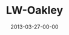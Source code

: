 ---
layout: message
category: message
series: "Last Wednesday"
title: "LW-Oakley"
date: 2013-03-27-00-00
message_id: 780
audio: "http://s3.amazonaws.com/crossroads-media/media/legacy/mp3/032713_lw_oakley.mp3"
audio-duration: "25:31"
description: "Oakley"
video: "https://s3.amazonaws.com/crossroadsvideomessages/032713_lw_oakley.mp4"
video-duration: "25:34"
video-image: "http://s3.amazonaws.com/crossroads-media/images/legacy/content/032713_LW_oakley.jpg"
explicit: false
---
